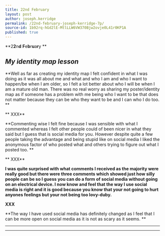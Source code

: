 ```yaml
---
title: 22nd February 
layout: post
author: joseph.kerridge
permalink: /22nd-february-joseph-kerridge-7p/
source-id: 1b92rq-hGd2lE-MtlLLW6VW370Bjw2ovje0L41r0KP1A
published: true
---
```

**2****2****n****d**** ****F****e****b****r****u****a****r****y **

## **_My identity map lesson_** 

**Well as far as creating my identity map I felt confident in what I was doing as it was all about  me and what and who I am and who I want to happen/be when I am older, so I felt a lot better about who I will be when I am a mature old man. There was no real worry as sharing my poster/identity map as if someone has a problem with me being who I want to be that does not matter because they can be who they want to be and I can who I do too. **

**					          XXX**

**Commenting wise I felt fine because I was sensible with what I commented whereas I felt other people could of been nicer in what they said but I guess that is social media for you. However despite quite a few people taking the advantage and being stupid like on social media I liked the anonymous factor of who posted what and others trying to figure out what I posted too. **

**          XXX**

**I was quite surprised with what comments I received as the majority were really good but there were three comments which showed just how silly people can be so I guess you can do a form of social media without going on an electrical device. I now know and feel that the way I use social media is right and it is good because you know that your not going to hurt anyones feelings but your not being too lovy-duby.**

**XXX**

**The way I have used social media has definitely changed as I feel that I can be more open on social media as it is not as scary as it seems. **

** **

**   **

